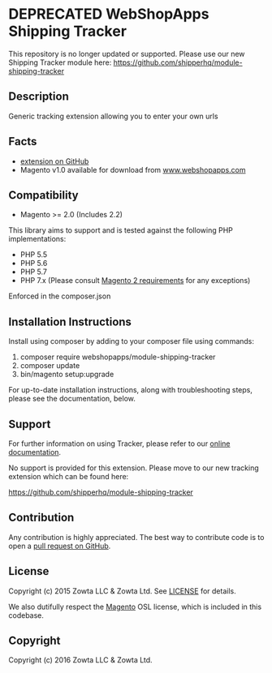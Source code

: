 # DEPRECATED WebShopApps Shipping Tracker

This repository is no longer updated or supported. Please use our new Shipping Tracker module here: https://github.com/shipperhq/module-shipping-tracker

Description
-----------

Generic tracking extension allowing you to enter your own urls

Facts
-----
- [extension on GitHub](https://github.com/webshopapps/module-shipping-tracker)
- Magento v1.0 available for download from www.webshopapps.com


Compatibility
-------------
- Magento >= 2.0 (Includes 2.2)

This library aims to support and is tested against the following PHP
implementations:

* PHP 5.5
* PHP 5.6
* PHP 5.7
* PHP 7.x (Please consult [Magento 2 requirements](http://devdocs.magento.com/magento-system-requirements.html) for any exceptions)

Enforced in the composer.json

Installation Instructions
-------------------------
Install using composer by adding to your composer file using commands:

1. composer require webshopapps/module-shipping-tracker
2. composer update
3. bin/magento setup:upgrade

For up-to-date installation instructions, along with troubleshooting steps, please see the documentation, below.

Support
-------
For further information on using Tracker, please refer to our [online documentation](http://support.webshopapps.com/shippingtracker).

No support is provided for this extension. Please move to our new tracking extension which can be found here: 

https://github.com/shipperhq/module-shipping-tracker

Contribution
------------
Any contribution is highly appreciated. The best way to contribute code is to open a [pull request on GitHub](https://help.github.com/articles/using-pull-requests).

License
-------
Copyright (c) 2015 Zowta LLC & Zowta Ltd. See [LICENSE][] for
details.

We also dutifully respect the [Magento][] OSL license, which is included in this codebase.


[license]: LICENSE.md
[magento]: Magento2_LICENSE.md

Copyright
---------
Copyright (c) 2016 Zowta LLC & Zowta Ltd.


